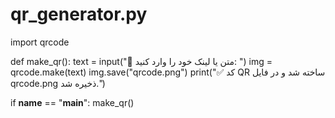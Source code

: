 # qr_generator.py
import qrcode

def make_qr():
    text = input("🔗 متن یا لینک خود را وارد کنید: ")
    img = qrcode.make(text)
    img.save("qrcode.png")
    print("✅ کد QR ساخته شد و در فایل qrcode.png ذخیره شد.")

if __name__ == "__main__":
    make_qr()
